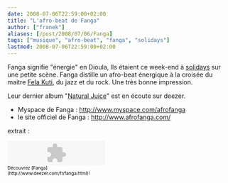 ```yaml
---
date: 2008-07-06T22:59:00+02:00
title: "L'afro-beat de Fanga"
author: ["franek"]
aliases: [/post/2008/07/06/Fanga]
tags: ["musique", "afro-beat", "fanga", "solidays"]
lastmod: 2008-07-06T22:59:00+02:00
---
```

Fanga signifie "énergie" en Dioula, Ils étaient ce week-end à [solidays](http://www.solidays.org/) sur une petite scène. Fanga distille un afro-beat énergique à la croisée du maitre [Fela Kuti](http://fr.wikipedia.org/wiki/Fela_Kuti), du jazz et du rock. Une très bonne impression.

Leur dernier album "[Natural Juice](http://www.deezer.com/#music/album/40689)" est en écoute sur deezer.

- Myspace de Fanga : http://www.myspace.com/afrofanga
- le site officiel de Fanga : http://www.afrofanga.com/

extrait :

<div style="width:220px;height:55px;"><object height="55" width="220"><param name="movie" value="http://www.deezer.com/embedded/small-widget-v2.swf?idSong=210125&colorBackground=0x555552&textColor1=0xFFFFFF&colorVolume=0x39D1FD&autoplay=0"></param><embed height="55" src="http://www.deezer.com/embedded/small-widget-v2.swf?idSong=210125&colorBackground=0x525252&textColor1=0xFFFFFF&colorVolume=0x39D1FD&autoplay=0" type="application/x-shockwave-flash" width="220"></embed></object>  
<font color="#000000" size="1">Découvrez [Fanga](http://www.deezer.com/fr/fanga.html)!</font></div>
